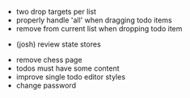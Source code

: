 - two drop targets per list
- properly handle 'all' when dragging todo items
- remove from current list when dropping todo item
* (josh) review state stores
- remove chess page
- todos must have some content
- improve single todo editor styles
- change password

